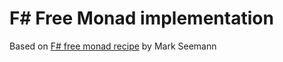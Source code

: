 # F# Free Monad implementation

Based on [F# free monad recipe](http://blog.ploeh.dk/2017/08/07/f-free-monad-recipe/) by Mark Seemann